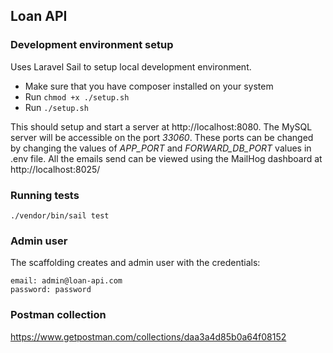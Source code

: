## Loan API

### Development environment setup
Uses Laravel Sail to setup local development environment. 
- Make sure that you have composer installed on your system
- Run ```chmod +x ./setup.sh```
- Run ```./setup.sh```  

This should setup and start a server at http://localhost:8080. The MySQL server will be accessible on the port *33060*. These ports can be changed by changing the values of *APP_PORT* and *FORWARD_DB_PORT* values in .env file. All the emails send can be viewed using the MailHog dashboard at http://localhost:8025/  

### Running tests
```
./vendor/bin/sail test
```

### Admin user
The scaffolding creates and admin user with the credentials:  
```
email: admin@loan-api.com  
password: password
```

### Postman collection
https://www.getpostman.com/collections/daa3a4d85b0a64f08152
